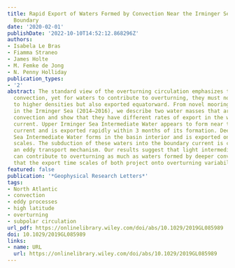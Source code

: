 ```yaml
---
title: Rapid Export of Waters Formed by Convection Near the Irminger Sea's Western
  Boundary
date: '2020-02-01'
publishDate: '2022-10-10T14:52:12.868296Z'
authors:
- Isabela Le Bras
- Fiamma Straneo
- James Holte
- M. Femke de Jong
- N. Penny Holliday
publication_types:
- '2'
abstract: The standard view of the overturning circulation emphasizes the role of
  convection, yet for waters to contribute to overturning, they must not only be transformed
  to higher densities but also exported equatorward. From novel mooring observations
  in the Irminger Sea (2014–2016), we describe two water masses that are formed by
  convection and show that they have different rates of export in the western boundary
  current. Upper Irminger Sea Intermediate Water appears to form near the boundary
  current and is exported rapidly within 3 months of its formation. Deep Irminger
  Sea Intermediate Water forms in the basin interior and is exported on longer time
  scales. The subduction of these waters into the boundary current is consistent with
  an eddy transport mechanism. Our results suggest that light intermediate waters
  can contribute to overturning as much as waters formed by deeper convection and
  that the export time scales of both project onto overturning variability.
featured: false
publication: '*Geophysical Research Letters*'
tags:
- North Atlantic
- convection
- eddy processes
- high latitude
- overturning
- subpolar circulation
url_pdf: https://onlinelibrary.wiley.com/doi/abs/10.1029/2019GL085989
doi: 10.1029/2019GL085989
links:
- name: URL
  url: https://onlinelibrary.wiley.com/doi/abs/10.1029/2019GL085989
---
```


